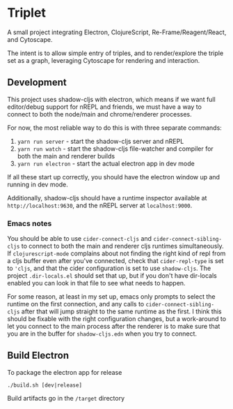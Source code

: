 # Triplet

A small project integrating Electron, ClojureScript, Re-Frame/Reagent/React,
and Cytoscape.

The intent is to allow simple entry of triples, and to render/explore the
triple set as a graph, leveraging Cytoscape for rendering and interaction.

## Development
This project uses shadow-cljs with electron, which means if we want full
editor/debug support for nREPL and friends, we must have a way to connect to
both the node/main and chrome/renderer processes.

For now, the most reliable way to do this is with three separate commands:

1. `yarn run server` - start the shadow-cljs server and nREPL
2. `yarn run watch` - start the shadow-cljs file-watcher and compiler for both the main and renderer builds
3. `yarn run electron` - start the actual electron app in dev mode

If all these start up correctly, you should have the electron window up and
running in dev mode.

Additionally, shadow-cljs should have a runtime inspector available at
`http://localhost:9630`, and the nREPL server at `localhost:9000`.

### Emacs notes
You should be able to use `cider-connect-cljs` and `cider-connect-sibling-cljs`
to connect to both the main and renderer cljs runtimes simultaneously.  If
`clojurescript-mode` complains about not finding the right kind of repl from a
cljs buffer even after you've connected, check that `cider-repl-type` is set to
`'cljs`, and that the cider configuration is set to use `shadow-cljs`.  The
project `.dir-locals.el` should set that up, but if you don't have dir-locals
enabled you can look in that file to see what needs to happen.

For some reason, at least in my set up, emacs only prompts to select the runtime
on the first connection, and any calls to `cider-connect-sibling-cljs` after
that will jump straight to the same runtime as the first.  I think this should
be fixable with the right configuration changes, but a work-around to let you
connect to the main process after the renderer is to make sure that you are in
the buffer for `shadow-cljs.edn` when you try to connect.


## Build Electron

To package the electron app for release
```
./build.sh [dev|release]
```
Build artifacts go in the `/target` directory

